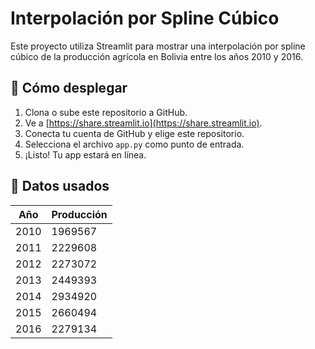 # Interpolación por Spline Cúbico

Este proyecto utiliza Streamlit para mostrar una interpolación por spline cúbico de la producción agrícola en Bolivia entre los años 2010 y 2016.

## 🚀 Cómo desplegar

1. Clona o sube este repositorio a GitHub.
2. Ve a [https://share.streamlit.io](https://share.streamlit.io).
3. Conecta tu cuenta de GitHub y elige este repositorio.
4. Selecciona el archivo `app.py` como punto de entrada.
5. ¡Listo! Tu app estará en línea.

## 🧮 Datos usados

| Año  | Producción |
|------|------------|
| 2010 | 1969567    |
| 2011 | 2229608    |
| 2012 | 2273072    |
| 2013 | 2449393    |
| 2014 | 2934920    |
| 2015 | 2660494    |
| 2016 | 2279134    |